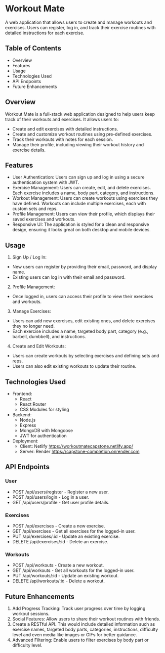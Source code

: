 # Workout Mate

A web application that allows users to create and manage workouts and exercises. Users can register, log in, and track their exercise routines with detailed instructions for each exercise.

## Table of Contents

- Overview
- Features
- Usage
- Technologies Used
- API Endpoints
- Future Enhancements

## Overview

Workout Mate is a full-stack web application designed to help users keep track of their workouts and exercises. It allows users to:

- Create and edit exercises with detailed instructions.
- Create and customize workout routines using pre-defined exercises.
- Track their workouts with notes for each session.
- Manage their profile, including viewing their workout history and exercise details.

## Features

- User Authentication: Users can sign up and log in using a secure authentication system with JWT.
- Exercise Management: Users can create, edit, and delete exercises. Each exercise includes a name, body part, category, and instructions.
- Workout Management: Users can create workouts using exercises they have defined. Workouts can include multiple exercises, each with custom sets and reps.
- Profile Management: Users can view their profile, which displays their saved exercises and workouts.
- Responsive UI: The application is styled for a clean and responsive design, ensuring it looks great on both desktop and mobile devices.

## Usage

1. Sign Up / Log In:

- New users can register by providing their email, password, and display name.
- Existing users can log in with their email and password.

2. Profile Management:

- Once logged in, users can access their profile to view their exercises and workouts.

3. Manage Exercises:

- Users can add new exercises, edit existing ones, and delete exercises they no longer need.
- Each exercise includes a name, targeted body part, category (e.g., barbell, dumbbell), and instructions.

4. Create and Edit Workouts:

- Users can create workouts by selecting exercises and defining sets and reps.
- Users can also edit existing workouts to update their routine.

## Technologies Used

- Frontend:
    - React
    - React Router
    - CSS Modules for styling
- Backend:
    - Node.js
    - Express
    - MongoDB with Mongoose
    - JWT for authentication
- Deployment:
    - Client: Netlify https://workoutmatecapstone.netlify.app/
    - Server: Render https://capstone-completion.onrender.com

## API Endpoints

### User

- POST /api/users/register - Register a new user.
- POST /api/users/login - Log in a user.
- GET /api/users/profile - Get user profile details.

### Exercises

- POST /api/exercises - Create a new exercise.
- GET /api/exercises - Get all exercises for the logged-in user.
- PUT /api/exercises/:id - Update an existing exercise.
- DELETE /api/exercises/:id - Delete an exercise.

### Workouts

- POST /api/workouts - Create a new workout.
- GET /api/workouts - Get all workouts for the logged-in user.
- PUT /api/workouts/:id - Update an existing workout.
- DELETE /api/workouts/:id - Delete a workout.

## Future Enhancements

1. Add Progress Tracking: Track user progress over time by logging workout sessions.
2. Social Features: Allow users to share their workout routines with friends.
3. Create a RESTful API. This would include detailed information such as exercise names, targeted body parts, categories, instructions, difficulty level and even media like images or GIFs for better guidance.
4. Advanced Filtering: Enable users to filter exercises by body part or difficulty level.